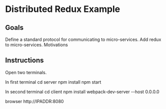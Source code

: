 # Distributed Redux Example

## Goals

  Define a standard protocol for communicating to micro-services.
  Add redux to micro-services.
  Motivations


## Instructions

  Open two terminals.

  In first terminal
  cd server
  npm install
  npm start

  In second terminal
  cd client
  npm install
  webpack-dev-server --host 0.0.0.0

  browser http://IPADDR:8080
